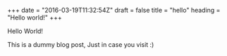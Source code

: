 +++
date = "2016-03-19T11:32:54Z"
draft = false
title = "hello"
heading = "Hello world!"
+++

Hello World!

This is a dummy blog post, Just in case you visit :)
